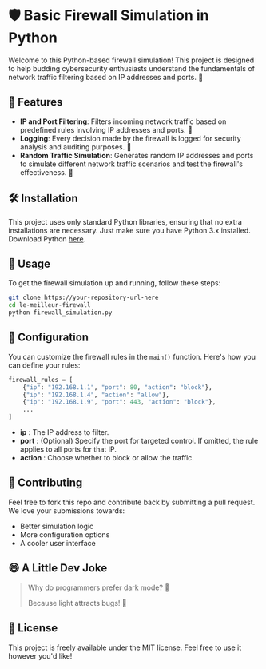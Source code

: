 # 🛡️ Basic Firewall Simulation in Python

Welcome to this Python-based firewall simulation! This project is designed to help budding cybersecurity enthusiasts understand the fundamentals of network traffic filtering based on IP addresses and ports. 🚦

## 🌟 Features

- **IP and Port Filtering**: Filters incoming network traffic based on predefined rules involving IP addresses and ports. 🚫
- **Logging**: Every decision made by the firewall is logged for security analysis and auditing purposes. 📝
- **Random Traffic Simulation**: Generates random IP addresses and ports to simulate different network traffic scenarios and test the firewall's effectiveness. 🎲

## 🛠 Installation

This project uses only standard Python libraries, ensuring that no extra installations are necessary. Just make sure you have Python 3.x installed. Download Python [here](https://www.python.org/downloads/).

## 🚀 Usage

To get the firewall simulation up and running, follow these steps:

```bash
git clone https://your-repository-url-here
cd le-meilleur-firewall 
python firewall_simulation.py
```

## 🔧 Configuration

You can customize the firewall rules in the `main()` function. Here's how you can define your rules:

```python
firewall_rules = [
    {"ip": "192.168.1.1", "port": 80, "action": "block"},
    {"ip": "192.168.1.4", "action": "allow"},
    {"ip": "192.168.1.9", "port": 443, "action": "block"},
    ...
]
```
- **ip** : The IP address to filter.
- **port** : (Optional) Specify the port for targeted control. If omitted, the rule applies to all ports for that IP.
- **action** : Choose whether to block or allow the traffic.

## 🤝 Contributing

Feel free to fork this repo and contribute back by submitting a pull request. We love your submissions towards:
- Better simulation logic
- More configuration options
- A cooler user interface

## 😄 A Little Dev Joke

> Why do programmers prefer dark mode? 🌚
> 
> Because light attracts bugs! 🐛

## 📜 License

This project is freely available under the MIT license. Feel free to use it however you'd like!
